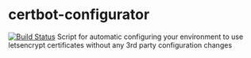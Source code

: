 # certbot-configurator 
[![Build Status](https://travis-ci.org/Onix-Systems/certbot-configurator.svg?branch=master)](https://travis-ci.org/Onix-Systems/certbot-configurator)
Script for automatic configuring your environment to use letsencrypt certificates without any 3rd party configuration changes
